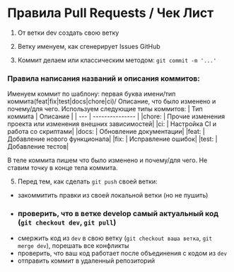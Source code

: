 # Правила Pull Requests / Чек Лист

1. От ветки dev создать свою ветку 

2. Ветку именуем, как сгенерирует Issues GitHub

4. Коммит делаем или классическим методом: `git commit -m '...'`

### Правила написания названий и описания коммитов:

Именуем коммит по шаблону: первая буква имени/тип коммита(feat|fix|test|docs|chore|ci)/ Описание, что было изменено и почему/для чего.
Используем следующие типы коммитов:
| Тип коммита | Описание        |
| --- | --------------- |
|chore: |	Прочие изменения проекта или изменения внешних зависимостей|
|ci: |	Настройка CI и работа со скриптами|
|docs: |	Обновление документации|
|feat: |	Добавление нового функционала|
|fix: |	Исправление ошибок|
|test: |	Добавление тестов|

В теле коммита пишем что было изменено и почему/для чего.
Не ставим точку в конце тела коммита.

5. Перед тем, как сделать `git push` своей ветки:
- закоммитить правки из своей локальной ветки (но не пушить)
- ### проверить, что в ветке develop самый актуальный код (`git checkout dev`, `git pull`)
- смержить код из `dev` в свою ветку (`git checkout ваша ветка`, `git merge dev`), порешать все конфликты
- проверить, что ваш код работает после объединения с кодом из `dev`
- отправить коммит в удаленный репозиторий